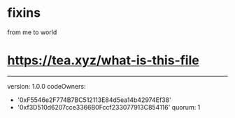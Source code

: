 # fixins
from me to world
# https://tea.xyz/what-is-this-file
---
version: 1.0.0
codeOwners:
  - '0xF5546e2F774B7BC512113E84d5ea14b42974Ef38'
  - '0xf3D510d6207cce3366B0Fccf233077913C854116'
quorum: 1
